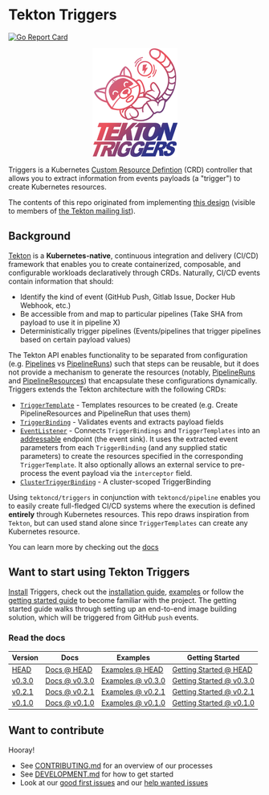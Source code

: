# Tekton Triggers

[![Go Report Card](https://goreportcard.com/badge/tektoncd/triggers)](https://goreportcard.com/report/github.com/tektoncd/triggers)

<p align="center">
<img src="tekton-triggers.png" alt="Tekton Triggers logo (Tekton cat playing with a ball)"></img>
</p>

Triggers is a Kubernetes
[Custom Resource Defintion](https://kubernetes.io/docs/concepts/extend-kubernetes/api-extension/custom-resources/)
(CRD) controller that allows you to extract information from events payloads (a
"trigger") to create Kubernetes resources.

The contents of this repo originated from implementing
[this design](https://docs.google.com/document/d/1fngeNn3kGD4P_FTZjAnfERcEajS7zQhSEUaN7BYIlTw/edit#heading=h.iyqzt1brkg3o)
(visible to members of
[the Tekton mailing list](https://github.com/tektoncd/community/blob/master/contact.md#mailing-list)).

## Background

[Tekton](https://github.com/tektoncd/pipeline) is a **Kubernetes-native**,
continuous integration and delivery (CI/CD) framework that enables you to create
containerized, composable, and configurable workloads declaratively through
CRDs. Naturally, CI/CD events contain information that should:

- Identify the kind of event (GitHub Push, Gitlab Issue, Docker Hub Webhook,
  etc.)
- Be accessible from and map to particular pipelines (Take SHA from payload to
  use it in pipeline X)
- Deterministically trigger pipelines (Events/pipelines that trigger pipelines
  based on certain payload values)

The Tekton API enables functionality to be separated from configuration (e.g.
[Pipelines](https://github.com/tektoncd/pipeline/blob/master/docs/pipelines.md)
vs
[PipelineRuns](https://github.com/tektoncd/pipeline/blob/master/docs/pipelineruns.md))
such that steps can be reusable, but it does not provide a mechanism to generate
the resources (notably,
[PipelineRuns](https://github.com/tektoncd/pipeline/blob/master/docs/pipelineruns.md)
and
[PipelineResources](https://github.com/tektoncd/pipeline/blob/master/docs/resources.md#pipelineresources))
that encapsulate these configurations dynamically. Triggers extends the Tekton
architecture with the following CRDs:

- [`TriggerTemplate`](docs/triggertemplates.md) - Templates resources to be
  created (e.g. Create PipelineResources and PipelineRun that uses them)
- [`TriggerBinding`](docs/triggerbindings.md) - Validates events and extracts
  payload fields
- [`EventListener`](docs/eventlisteners.md) - Connects `TriggerBindings` and
  `TriggerTemplates` into an
  [addressable](https://github.com/knative/eventing/blob/master/docs/spec/interfaces.md)
  endpoint (the event sink). It uses the extracted event parameters from each
  `TriggerBinding` (and any supplied static parameters) to create the resources
  specified in the corresponding `TriggerTemplate`. It also optionally allows an
  external service to pre-process the event payload via the `interceptor` field.
- [`ClusterTriggerBinding`](docs/clustertriggerbindings.md) - A cluster-scoped
  TriggerBinding

Using `tektoncd/triggers` in conjunction with `tektoncd/pipeline` enables you to
easily create full-fledged CI/CD systems where the execution is defined
**entirely** through Kubernetes resources. This repo draws inspiration from
`Tekton`, but can used stand alone since `TriggerTemplates` can create any
Kubernetes resource.

You can learn more by checking out the [docs](docs/README.md)

## Want to start using Tekton Triggers

[Install](./docs/install.md) Triggers, check out the
[installation guide](./docs/install.md), [examples](./examples/README.md) or
follow the [getting started guide](./docs/getting-started/README.md) to become
familiar with the project. The getting started guide walks through setting up an
end-to-end image building solution, which will be triggered from GitHub `push`
events.

### Read the docs

| Version                                                                                  | Docs                                                                                   | Examples                                                                                | Getting Started                                                                                                                 |
| ---------------------------------------------------------------------------------------- | -------------------------------------------------------------------------------------- | --------------------------------------------------------------------------------------- | ------------------------------------------------------------------------------------------------------------------------------- |
| [HEAD](https://github.com/tektoncd/triggers/blob/master/DEVELOPMENT.md#install-pipeline) | [Docs @ HEAD](https://github.com/tektoncd/triggers/blob/master/docs/README.md)         | [Examples @ HEAD](https://github.com/tektoncd/triggers/blob/master/examples)            | [Getting Started @ HEAD](https://github.com/tektoncd/triggers/blob/master/docs/getting-started#getting-started-with-triggers)   |
| [v0.3.0](https://github.com/tektoncd/triggers/releases/tag/v0.3.0)                       | [Docs @ v0.3.0](https://github.com/tektoncd/triggers/tree/v0.3.0/docs#tekton-triggers) | [Examples @ v0.3.0](https://github.com/tektoncd/triggers/tree/v0.3.0/examples#examples) | [Getting Started @ v0.3.0](https://github.com/tektoncd/triggers/tree/v0.3.0/docs/getting-started#getting-started-with-triggers) |
| [v0.2.1](https://github.com/tektoncd/triggers/releases/tag/v0.2.1)                       | [Docs @ v0.2.1](https://github.com/tektoncd/triggers/tree/v0.2.1/docs#tekton-triggers) | [Examples @ v0.2.1](https://github.com/tektoncd/triggers/tree/v0.2.1/examples#examples) | [Getting Started @ v0.2.1](https://github.com/tektoncd/triggers/tree/v0.2.1/docs/getting-started#getting-started-with-triggers) |
| [v0.1.0](https://github.com/tektoncd/triggers/releases/tag/v0.1.0)                       | [Docs @ v0.1.0](https://github.com/tektoncd/triggers/tree/v0.1.0/docs#tekton-triggers) | [Examples @ v0.1.0](https://github.com/tektoncd/triggers/tree/v0.1.0/examples#examples) | [Getting Started @ v0.1.0](https://github.com/tektoncd/triggers/tree/v0.1.0/docs/getting-started#getting-started-with-triggers) |

## Want to contribute

Hooray!

- See [CONTRIBUTING.md](CONTRIBUTING.md) for an overview of our processes
- See [DEVELOPMENT.md](DEVELOPMENT.md) for how to get started
- Look at our
  [good first issues](https://github.com/tektoncd/triggers/issues?q=is%3Aissue+is%3Aopen+label%3A%22good+first+issue%22)
  and our
  [help wanted issues](https://github.com/tektoncd/triggers/issues?q=is%3Aissue+is%3Aopen+label%3A%22help+wanted%22)
